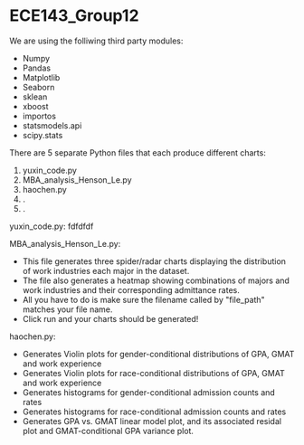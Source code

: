 # ECE143_Group12

We are using the folliwing third party modules:
- Numpy
- Pandas
- Matplotlib
- Seaborn
- sklean
- xboost
- importos
- statsmodels.api
- scipy.stats

There are 5 separate Python files that each produce different charts:
1) yuxin_code.py
2) MBA_analysis_Henson_Le.py
3) haochen.py
4) .
5) .

yuxin_code.py:
fdfdfdf

MBA_analysis_Henson_Le.py:
- This file generates three spider/radar charts displaying the distribution of work industries each major in the dataset.
- The file also generates a heatmap showing combinations of majors and work industries and their corresponding admittance rates.
- All you have to do is make sure the filename called by "file_path" matches your file name.
- Click run and your charts should be generated!

haochen.py:
- Generates Violin plots for gender-conditional distributions of GPA, GMAT and work experience
- Generates Violin plots for race-conditional distributions of GPA, GMAT and work experience
- Generates histograms for gender-conditional admission counts and rates
- Generates histograms for race-conditional admission counts and rates
- Generates GPA vs. GMAT linear model plot, and its associated residal plot and GMAT-conditional GPA variance plot.
